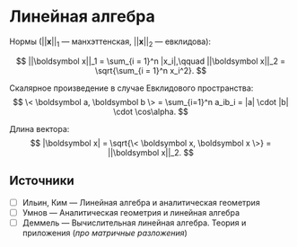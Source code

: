 # Линейная алгебра

Нормы ($||\boldsymbol x||_1$ — манхэттенская, $||\boldsymbol x||_2$ — евклидова):

$$
  ||\boldsymbol x||_1 = \sum_{i = 1}^n |x_i|,\qquad
  ||\boldsymbol x||_2 = \sqrt{\sum_{i = 1}^n x_i^2}.
$$

Скалярное произведение в случае Евклидового пространства:
$$
  \< \boldsymbol a, \boldsymbol b \> = \sum_{i=1}^n a_ib_i = |a| \cdot |b| \cdot \cos\alpha.
$$

Длина вектора:
$$
  |\boldsymbol x| = \sqrt{\< \boldsymbol x, \boldsymbol x \>} = ||\boldsymbol x||_2.
$$

## Источники
- [ ] Ильин, Ким — Линейная алгебра и аналитическая геометрия
- [ ] Умнов — Аналитическая геометрия и линейная алгебра
- [ ] Деммель — Вычислительная линейная алгебра. Теория и приложения (_про матричные разложения_)